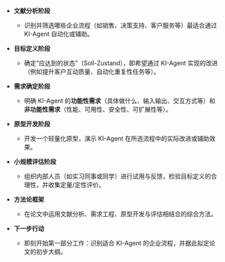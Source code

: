 
- **文献分析阶段**
    
    - 识别并筛选哪些企业流程（如销售、决策支持、客户服务等）最适合通过 KI-Agent 自动化或辅助。
        
- **目标定义阶段**
    
    - 确定“应达到的状态”（Soll-Zustand），即希望通过 KI-Agent 实现的改进（例如提升客户互动质量、自动化重复性任务等）。
        
- **需求确定阶段**
    
    - 明确 KI-Agent 的**功能性需求**（具体做什么、输入输出、交互方式等）和**非功能性需求**（性能、可用性、安全性、可扩展性等）。
        
- **原型开发阶段**
    
    - 开发一个轻量化原型，演示 KI-Agent 在所选流程中的实际改进或辅助效果。
        
- **小规模评估阶段**
    
    - 组织内部人员（如实习同事或同学）进行试用与反馈，检验目标定义的合理性，并收集定量/定性评价。
        
- **方法论框架**
    
    - 在论文中运用文献分析、需求工程、原型开发与评估相结合的综合方法。
        
- **下一步行动**
    
    - 即刻开始第一部分工作：识别适合 KI-Agent 的企业流程，并据此拟定论文的初步大纲。

